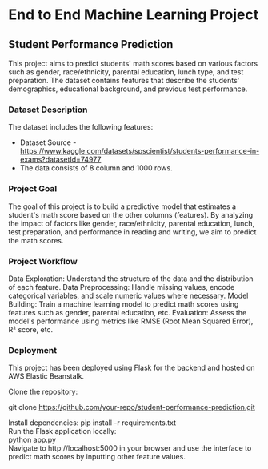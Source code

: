 # End to End Machine Learning Project

## Student Performance Prediction
This project aims to predict students' math scores based on various factors such as gender, race/ethnicity, parental education, lunch type, and test preparation. The dataset contains features that describe the students' demographics, educational background, and previous test performance.

### Dataset Description
The dataset includes the following features:
- Dataset Source - https://www.kaggle.com/datasets/spscientist/students-performance-in-exams?datasetId=74977
- The data consists of 8 column and 1000 rows. <br>

### Project Goal
The goal of this project is to build a predictive model that estimates a student's math score based on the other columns (features). By analyzing the impact of factors like gender, race/ethnicity, parental education, lunch, test preparation, and performance in reading and writing, we aim to predict the math scores.

### Project Workflow
Data Exploration: Understand the structure of the data and the distribution of each feature.
Data Preprocessing: Handle missing values, encode categorical variables, and scale numeric values where necessary.
Model Building: Train a machine learning model to predict math scores using features such as gender, parental education, etc.
Evaluation: Assess the model's performance using metrics like RMSE (Root Mean Squared Error), R² score, etc.

### Deployment
This project has been deployed using Flask for the backend and hosted on AWS Elastic Beanstalk.

Clone the repository:

git clone https://github.com/your-repo/student-performance-prediction.git <br>

Install dependencies:
pip install -r requirements.txt <br>
Run the Flask application locally: <br>
python app.py <br>
Navigate to http://localhost:5000 in your browser and use the interface to predict math scores by inputting other feature values.
